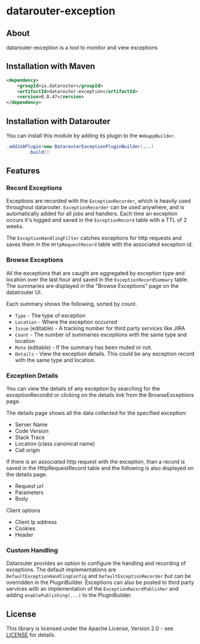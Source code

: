 # datarouter-exception

## About
datarouter-exception is a tool to monitor and view exceptions

## Installation with Maven

```xml
<dependency>
	<groupId>io.datarouter</groupId>
	<artifactId>datarouter-exception</artifactId>
	<version>0.0.47</version>
</dependency>
```

## Installation with Datarouter

You can install this module by adding its plugin to the `WebappBuilder`.

```java
.addJobPlugin(new DatarouterExceptionPluginBuilder(...)
		.build()
```

## Features

### Record Exceptions

Exceptions are recorded with the `ExceptionRecorder`, which is heavily used throughout datarouter. `ExceptionRecorder`
 can be used anywhere, and is automatically added for all jobs and handlers. Each time an exception occurs it's logged
 and saved in the `ExceptionRecord` table with a TTL of 2 weeks. 

The `ExceptionHandlingFilter` catches exceptions for http requests and saves them in the `HttpRequestRecord` table with
 the associated exception id.


### Browse Exceptions

All the exceptions that are caught are aggregated by exception type and location over the last hour and saved in the
 `ExceptionRecordSummary` table. The summaries are displayed in the "Browse Exceptions" page on the datatrouter UI.

Each summary shows the following, sorted by count.
* `Type` - The type of exception 
* `Location` - Where the exception occurred
* `Issue` (editable) - A tracking number for third party services like JIRA
* `Count` - The number of summaries exceptions with the same type and location
* `Mute` (editable) - If the summary has been muted or not.
* `Details` - View the exception details. This could be any exception record with the same type and location.


### Exception Details

You can view the details of any exception by searching for the exceptionRecordId or clicking on the details link from
 the BrowseExceptions page.

The details page shows all the data collected for the specified exception:

 * Server Name
 * Code Version
 * Stack Trace
 * Location (class canonical name)
 * Call origin

If there is an associated http request with the exception, than a record is saved in the HttpRequestRecord table and
 the following is also displayed on the details page.
 * Request url
 * Parameters
 * Body
 
 Client options
 * Client Ip address
 * Cookies
 * Header


### Custom Handling

Datarouter provides an option to configure the handling and recording of exceptions. The default implementations are
 `DefaultExceptionHandlingConfig` and `DefaultExceptionRecorder` but can be overridden in the PluginBuilder.
Exceptions can also be posted to third party services with an implementation of the `ExceptionRecordPublisher` and
 adding `enablePublishing(...)` to the PluginBuilder.

## License

This library is licensed under the Apache License, Version 2.0 - see [LICENSE](../LICENSE) for details.
